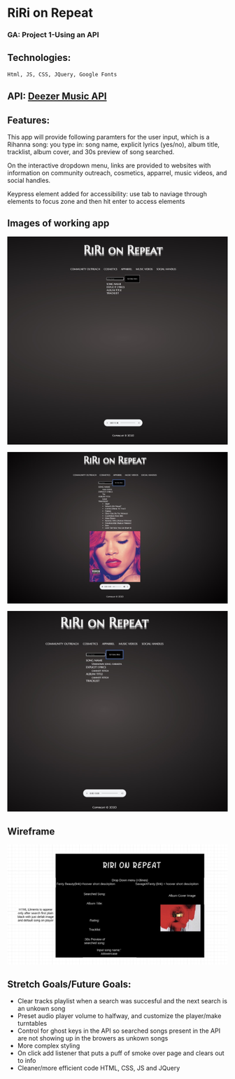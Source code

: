 # RiRi on Repeat 
### GA: Project 1-Using an API 


## Technologies: 

```bash
Html, JS, CSS, JQuery, Google Fonts
```
## API: [Deezer Music API](https://rapidapi.com/deezerdevs/api/deezer-1)

## Features: 

This app will provide following paramters for the user input, which is a Rihanna song: you type in:
song name, explicit lyrics (yes/no), album title, tracklist, album cover, and 30s preview of song searched. 

On the interactive dropdown menu, links are provided to websites with information on community outreach, cosmetics, apparrel, music videos, and social handles.

Keypress element added for accessibility: use tab to naviage through elements to focus zone and then hit enter to access elements


## Images of working app
![App prior to search](images/appinbrower.jpeg)




![App following search"](images/search1.jpeg)

![App when unknown song searched](images/errorsearch.jpeg)


## Wireframe

![App wireframe](images/wireframe.jpeg)


## Stretch Goals/Future Goals:
* Clear tracks playlist when a search was succesful and the next search is an unkown song
* Preset audio player volume to halfway, and customize the player/make turntables
* Control for ghost keys in the API so searched songs present in the API are not showing up in the browers as unkown songs
* More complex styling
* On click add listener that puts a puff of smoke over page and clears out to info
* Cleaner/more efficient code HTML, CSS, JS and JQuery